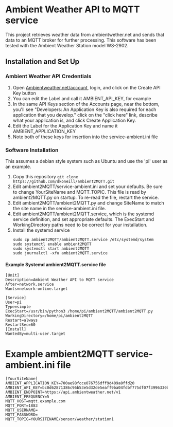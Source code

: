 # Ambient Weather API to MQTT service
This project retrieves weather data from ambientwether.net and sends
that data to an MQTT broker for further processing. This software has
been tested with the Ambient Weather Station model WS-2902.

## Installation and Set Up
### Ambient Weather API Credentials
1. Open [Ambientweather.net/account](https://ambientweather.net/account), login, and click on the Create API Key button
2. You can edit the Label and call it AMBIENT_API_KEY, for example
3. In the same API Keys section of the Accounts page, near the bottom, you'll see "Developers: An Application Key is also required for each application that you develop." click on the "click here" link, describe what your application is, and click Create Application Key.
4. Edit the Label for the Application Key and name it AMBIENT_APPLICATION_KEY
5. Note both of these keys for insertion into the service-ambient.ini file
### Software Installation
This assumes a debian style system such as Ubuntu and use the 'pi' user as an example.

1. Copy this repository ```git clone https://github.com/dkoneill/ambient2MQTT.git```
2. Edit ambient2MQTT/service-ambient.ini and set your defaults. Be sure to change YourSiteName and MQTT_TOPIC. This file is read by ambient2MQTT.py on startup. To re-read the file, restart the service.
3. Edit ambient2MQTT/ambient2MQTT.py and change SiteName to match the site name in the service-ambient.ini file.
4. Edit ambient2MQTT/ambient2MQTT.service, which is the systemd service definition, and set appropriate defaults. The ExecStart and WorkingDirectory paths need to be correct for your installation.
5. Install the systemd service
   ``` 
   sudo cp ambient2MQTT/ambient2MQTT.service /etc/systemd/system
   sudo systemctl enable ambient2MQTT
   sudo systemctl start ambient2MQTT
   sudo journalctl -xfu ambient2MQTT.service
   ```
#### Example Systemd ambient2MQTT.service file
```
[Unit]
Description=Ambient Weather API to MQTT service
After=network.service
Wants=network-online.target

[Service]
User=pi
Type=simple
ExecStart=/usr/bin/python3 /home/pi/ambient2MQTT/ambient2MQTT.py
WorkingDirectory=/home/pi/ambient2MQTT
Restart=always
RestartSec=60
[Install]
WantedBy=multi-user.target
```
# Example ambient2MQTT service-ambient.ini file
```
[YourSiteName]
AMBIENT_APPLICATION_KEY=700ae98fcce076756dff9d409a0ffd20
AMBIENT_API_KEY=bc0d62871386c96b53e5d32de5eaff9ba04fdbf775df07f3996330bc53f4abd5
AMBIENT_ENDPOINT=https://api.ambientweather.net/v1
AMBIENT_FREQUENCY=5
MQTT_HOST=mqtt.example.com
MQTT_PORT=1883
MQTT_USERNAME=
MQTT_PASSWORD=
MQTT_TOPIC=YOURSITENAME/sensor/weather/station1
```
